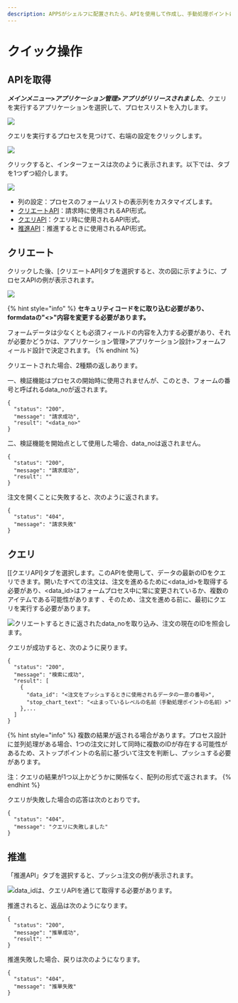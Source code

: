 ```yaml
---
description: APPSがシェルフに配置されたら、APIを使用して作成し、手動処理ポイントに留まるフォームを推進します。関連するAPIをこのシステムで直接表示できます。
---
```


# クイック操作

## APIを取得

_**メインメニュー&gt;アプリケーション管理&gt;アプリがリリースされました**_、クエリを実行するアプリケーションを選択して、プロセスリストを入力します。

![](../.gitbook/assets/pic028.jpg)

クエリを実行するプロセスを見つけて、右端の設定をクリックします。

![](../.gitbook/assets/pic029.jpg)

クリックすると、インターフェースは次のように表示されます。以下では、タブを1つずつ紹介します。

![](../.gitbook/assets/pic032%20%281%29.jpg)

* 列の設定：プロセスのフォームリストの表示列をカスタマイズします。
* [クリエートAPI](kuai-su-kai-chan-tui-chan.md#kai-chan)：請求時に使用されるAPI形式。
* [クエリAPI](kuai-su-kai-chan-tui-chan.md#cha-xun)：クエリ時に使用されるAPI形式。
* [推進API](kuai-su-kai-chan-tui-chan.md#tui-chan)：推進するときに使用されるAPI形式。

## クリエート

クリックした後、\[クリエートAPI\]タブを選択すると、次の図に示すように、プロセスAPIの例が表示されます。

![](../.gitbook/assets/jie-tu-20200817-shang-wu-9.56.27.png)

{% hint style="info" %}
**セキュリティコードをに取り込む必要があり、formdataの"&lt;&gt;"内容を変更する必要があります。**

フォームデータは少なくとも必須フィールドの内容を入力する必要があり、それが必要かどうかは、アプリケーション管理&gt;アプリケーション設計&gt;フォームフィールド設計で決定されます。
{% endhint %}

クリエートされた場合、2種類の返しあります。

一、検証機能はプロセスの開始時に使用されませんが、このとき、フォームの番号と呼ばれるdata\_noが返されます。

```text
{
  "status": "200",
  "message": "請求成功",
  "result": "<data_no>"
}
```

二、検証機能を開始点として使用した場合、data\_noは返されません。

```text
{
  "status": "200",
  "message": "請求成功",
  "result": ""
}
```

注文を開くことに失敗すると、次のように返されます。

```text
{
  "status": "404",
  "message": "請求失敗"
}
```

## クエリ

\[\[クエリAPI\]タブを選択します。このAPIを使用して、データの最新のIDをクエリできます。開いたすべての注文は、注文を進めるために&lt;data\_id&gt;を取得する必要があり、&lt;data\_id&gt;はフォームプロセス中に常に変更されているか、複数のアイテムである可能性があります 、そのため、注文を進める前に、最初にクエリを実行する必要があります。

![&#x30AF;&#x30EA;&#x30A8;&#x30FC;&#x30C8;&#x3059;&#x308B;&#x3068;&#x304D;&#x306B;&#x8FD4;&#x3055;&#x308C;&#x305F;data\_no&#x3092;&#x53D6;&#x308A;&#x8FBC;&#x307F;&#x3001;&#x6CE8;&#x6587;&#x306E;&#x73FE;&#x5728;&#x306E;ID&#x3092;&#x7167;&#x4F1A;&#x3057;&#x307E;&#x3059;&#x3002;](../.gitbook/assets/jie-tu-20200817-shang-wu-9.56.47.png)

クエリが成功すると、次のように戻ります。

```text
{
  "status": "200",
  "message": "検索に成功",
  "result": [
    {
      "data_id": "<注文をプッシュするときに使用されるデータの一意の番号>",
      "stop_chart_text": "<止まっているレベルの名前（手動処理ポイントの名前）>"
    },...
  ]
}
```

{% hint style="info" %}
複数の結果が返される場合があります。プロセス設計に並列処理がある場合、1つの注文に対して同時に複数のIDが存在する可能性があるため、ストップポイントの名前に基づいて注文を判断し、プッシュする必要があります。

注：クエリの結果が1つ以上かどうかに関係なく、配列の形式で返されます。
{% endhint %}

クエリが失敗した場合の応答は次のとおりです。

```text
{
  "status": "404",
  "message": "クエリに失敗しました"
}
```

## 推進

「推進API」タブを選択すると、プッシュ注文の例が表示されます。

![data\_id&#x306F;&#x3001;&#x30AF;&#x30A8;&#x30EA;API&#x3092;&#x901A;&#x3058;&#x3066;&#x53D6;&#x5F97;&#x3059;&#x308B;&#x5FC5;&#x8981;&#x304C;&#x3042;&#x308A;&#x307E;&#x3059;&#x3002;](../.gitbook/assets/jie-tu-20200817-shang-wu-9.57.01.png)

推進されると、返品は次のようになります。

```text
{
  "status": "200",
  "message": "推單成功",
  "result": ""
}
```

推進失敗した場合、戻りは次のようになります。

```text
{
  "status": "404",
  "message": "推單失敗"
}
```

